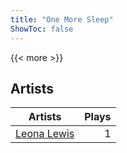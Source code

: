 ```yaml
---
title: "One More Sleep"
ShowToc: false
---
```


{{< more >}}

## Artists
Artists | Plays 
----- | -----: 
[Leona Lewis](/artists/leona-lewis-27645) | 1

